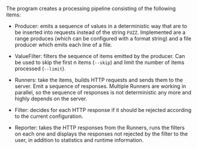 The program creates a processing pipeline consisting of the following items:

 * Producer: emits a sequence of values in a deterministic way that are to be
   inserted into requests instead of the string `FUZZ`. Implemented are a range
   produces (which can be configured with a format string) and a file producer
   which emits each line of a file.

 * ValueFilter: filters the sequence of items emitted by the producer. Can be
   used to skip the first n items (`--skip`) and limit the number of items
   processed (`--limit`).

 * Runners: take the items, builds HTTP requests and sends them to the server.
   Emit a sequence of responses. Multiple Runners are working in parallel, so
   the sequence of responses is not deterministic any more and highly depends
   on the server.

 * Filter: decides for each HTTP response if it should be rejected according to
   the current configuration.

 * Reporter: takes the HTTP responses from the Runners, runs the filters on
   each one and displays the responses not rejected by the filter to the user,
   in addition to statistics and runtime information.
